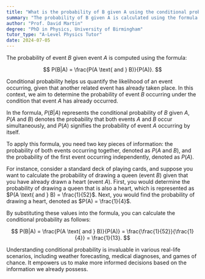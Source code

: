 ```yaml
---
title: "What is the probability of B given A using the conditional probability formula?"
summary: "The probability of B given A is calculated using the formula P(B|A) = P(A and B) / P(A)."
author: "Prof. David Martin"
degree: "PhD in Physics, University of Birmingham"
tutor_type: "A-Level Physics Tutor"
date: 2024-07-05
---
```


The probability of event $B$ given event $A$ is computed using the formula:

$$
P(B|A) = \frac{P(A \text{ and } B)}{P(A)}.
$$

Conditional probability helps us quantify the likelihood of an event occurring, given that another related event has already taken place. In this context, we aim to determine the probability of event $B$ occurring under the condition that event $A$ has already occurred.

In the formula, $P(B|A)$ represents the conditional probability of $B$ given $A$, $P(A \text{ and } B)$ denotes the probability that both events $A$ and $B$ occur simultaneously, and $P(A)$ signifies the probability of event $A$ occurring by itself.

To apply this formula, you need two key pieces of information: the probability of both events occurring together, denoted as $P(A \text{ and } B)$, and the probability of the first event occurring independently, denoted as $P(A)$. 

For instance, consider a standard deck of playing cards, and suppose you want to calculate the probability of drawing a queen (event $B$) given that you have already drawn a heart (event $A$). First, you would determine the probability of drawing a queen that is also a heart, which is represented as $P(A \text{ and } B) = \frac{1}{52}$. Next, you would find the probability of drawing a heart, denoted as $P(A) = \frac{1}{4}$. 

By substituting these values into the formula, you can calculate the conditional probability as follows:

$$
P(B|A) = \frac{P(A \text{ and } B)}{P(A)} = \frac{\frac{1}{52}}{\frac{1}{4}} = \frac{1}{13}.
$$

Understanding conditional probability is invaluable in various real-life scenarios, including weather forecasting, medical diagnoses, and games of chance. It empowers us to make more informed decisions based on the information we already possess.
    